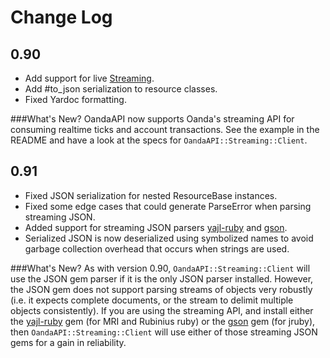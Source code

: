 # Change Log

## 0.90

 * Add support for live [Streaming](http://developer.oanda.com/rest-live/streaming/).
 * Add #to_json serialization to resource classes.
 * Fixed Yardoc formatting.

###What's New?
OandaAPI now supports Oanda's streaming API for consuming realtime ticks and account transactions. See the example in the README and have a look at the specs for `OandaAPI::Streaming::Client`. 

## 0.91

 * Fixed JSON serialization for nested ResourceBase instances.
 * Fixed some edge cases that could generate ParseError when parsing streaming JSON.
 * Added support for streaming JSON parsers [yajl-ruby](https://github.com/brianmario/yajl-ruby) and [gson](https://github.com/avsej/gson.rb).
 * Serialized JSON is now deserialized using symbolized names to avoid garbage collection overhead that occurs when strings are used.

###What's New?
As with version 0.90, `OandaAPI::Streaming::Client` will use the JSON gem parser if it is the only JSON parser installed. However, the JSON gem does not support parsing streams of objects very robustly (i.e. it expects complete documents, or the stream to delimit multiple objects consistently). If you are using the streaming API, and install either the [yajl-ruby](https://github.com/brianmario/yajl-ruby) gem (for MRI and Rubinius ruby) or the [gson](https://github.com/avsej/gson.rb) gem (for jruby), then `OandaAPI::Streaming::Client` will use either of those streaming JSON gems for a gain in reliability.
